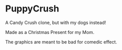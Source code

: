 # PuppyCrush
A Candy Crush clone, but with my dogs instead! 

Made as a Christmas Present for my Mom. 

The graphics are meant to be bad for comedic effect. 
